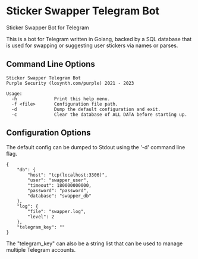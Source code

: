 # Sticker Swapper Telegram Bot

Sticker Swapper Bot for Telegram

This is a bot for Telegram written in Golang, backed by a SQL database that is used for swapping or suggesting user
stickers via names or parses.

## Command Line Options

```[text]
Sticker Swapper Telegram Bot
Purple Security (losynth.com/purple) 2021 - 2023

Usage:
  -h              Print this help menu.
  -f <file>       Configuration file path.
  -d              Dump the default configuration and exit.
  -c              Clear the database of ALL DATA before starting up.
```

## Configuration Options

The default config can be dumped to Stdout using the '-d' command line flag.

```[json]
{
    "db": {
        "host": "tcp(localhost:3306)",
        "user": "swapper_user",
        "timeout": 180000000000,
        "password": "password",
        "database": "swapper_db"
    },
    "log": {
        "file": "swapper.log",
        "level": 2
    },
    "telegram_key": ""
}
```

The "telegram_key" can also be a string list that can be used to manage multiple
Telegram accounts.
